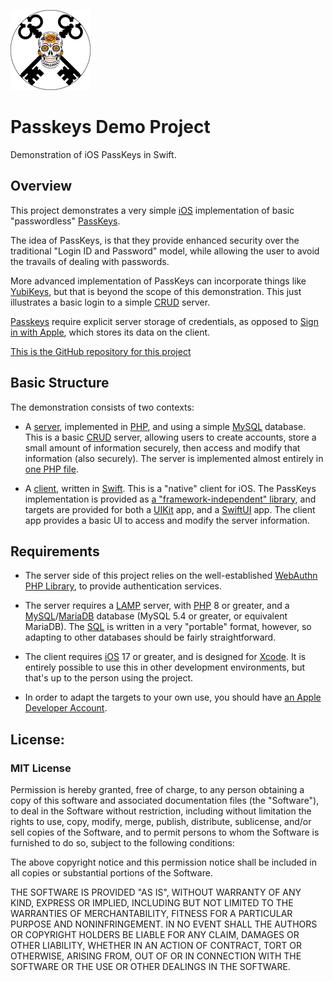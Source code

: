 ![Icon](./Icon.png)

# Passkeys Demo Project

Demonstration of iOS PassKeys in Swift.

## Overview

This project demonstrates a very simple [iOS](https://apple.com/ios) implementation of basic "passwordless" [PassKeys](https://fidoalliance.org/passkeys/).

The idea of PassKeys, is that they provide enhanced security over the traditional "Login ID and Password" model, while allowing the user to avoid the travails of dealing with passwords.

More advanced implementation of PassKeys can incorporate things like [YubiKeys](https://www.yubico.com/products/), but that is beyond the scope of this demonstration.
This just illustrates a basic login to a simple [CRUD](https://en.wikipedia.org/wiki/Create,_read,_update_and_delete) server.

[Passkeys](https://developer.apple.com/passkeys/) require explicit server storage of credentials, as opposed to [Sign in with Apple](https://developer.apple.com/sign-in-with-apple/), which stores its data on the client.

[This is the GitHub repository for this project](https://github.com/LittleGreenViper/PassKeysDemo)

## Basic Structure

The demonstration consists of two contexts:

- A [server](https://github.com/LittleGreenViper/PassKeysDemo/tree/master/Server), implemented in [PHP](https://www.php.net), and using a simple [MySQL](https://www.mysql.com) database. This is a basic [CRUD](https://en.wikipedia.org/wiki/Create,_read,_update_and_delete) server, allowing users to create accounts, store a small amount of information securely, then access and modify that information (also securely). The server is implemented almost entirely in [one PHP file](https://github.com/LittleGreenViper/PassKeysDemo/blob/master/Server/PKDServer.class.php).

- A [client](https://github.com/LittleGreenViper/PassKeysDemo/tree/master/Sources/PassKeysDemo), written in [Swift](https://www.swift.org). This is a "native" client for iOS. The PassKeys implementation is provided as [a "framework-independent" library](https://github.com/LittleGreenViper/PassKeysDemo/blob/master/Sources/PassKeysDemo/Shared/Sources/PKD_Handler.swift), and targets are provided for both a [UIKit](https://developer.apple.com/documentation/uikit/) app, and a [SwiftUI](https://developer.apple.com/swiftui/) app. The client app provides a basic UI to access and modify the server information.

## Requirements

- The server side of this project relies on the well-established [WebAuthn PHP Library](https://github.com/lbuchs/WebAuthn), to provide authentication services.

- The server requires a [LAMP](https://en.wikipedia.org/wiki/LAMP_\(software_bundle\)) server, with [PHP](https://www.php.net) 8 or greater, and a [MySQL](https://www.mysql.com)/[MariaDB](https://mariadb.org) database (MySQL 5.4 or greater, or equivalent MariaDB). The [SQL](https://en.wikipedia.org/wiki/SQL) is written in a very "portable" format, however, so adapting to other databases should be fairly straightforward.

- The client requires [iOS](https://apple.com/ios) 17 or greater, and is designed for [Xcode](https://developer.apple.com/xcode/). It is entirely possible to use this in other development environments, but that's up to the person using the project.

- In order to adapt the targets to your own use, you should have [an Apple Developer Account](https://developer.apple.com).

## License:

### MIT License

Permission is hereby granted, free of charge, to any person obtaining a copy of this software and associated documentation
files (the "Software"), to deal in the Software without restriction, including without limitation the rights to use, copy,
modify, merge, publish, distribute, sublicense, and/or sell copies of the Software, and to permit persons to whom the
Software is furnished to do so, subject to the following conditions:

The above copyright notice and this permission notice shall be included in all copies or substantial portions of the Software.

THE SOFTWARE IS PROVIDED "AS IS", WITHOUT WARRANTY OF ANY KIND, EXPRESS OR IMPLIED, INCLUDING BUT NOT LIMITED TO THE WARRANTIES
OF MERCHANTABILITY, FITNESS FOR A PARTICULAR PURPOSE AND NONINFRINGEMENT.
IN NO EVENT SHALL THE AUTHORS OR COPYRIGHT HOLDERS BE LIABLE FOR ANY CLAIM, DAMAGES OR OTHER LIABILITY, WHETHER IN AN ACTION OF
CONTRACT, TORT OR OTHERWISE, ARISING FROM, OUT OF OR IN CONNECTION WITH THE SOFTWARE OR THE USE OR OTHER DEALINGS IN THE SOFTWARE.

